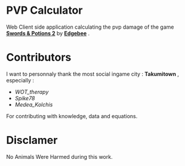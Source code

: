 PVP Calculator
==============

Web Client side application calculating the pvp damage of the game [__Swords &
Potions 2__](http://www.edgebee.com/games?id=5) by [__Edgebee__](http://www.edgebee.com) .

Contributors
============

I want to personnaly thank the most social ingame city : __Takumitown__ , especially :

- _WOT_therapy_
- _Spike78_
- _Medea_Kolchis_

For contributing with knowledge, data and equations.

Disclamer
=========

No Animals Were Harmed during this work.